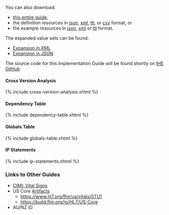 You can also download:

- [this entire guide](full-ig.zip),
- the definition resources in [json](definitions.json.zip), [xml](definitions.xml.zip), [ttl](definitions.ttl.zip), or [csv](csvs.zip) format, or
- the example resources in [json](examples.json.zip), [xml](examples.xml.zip) or [ttl](examples.ttl.zip) format.

The expanded value sets can be found:

- [Expansion in XML](expansions.xml.zip)
- [Expansion in JSON](expansions.json.zip)

The source code for this Implementation Guide will be found shortly on [IHE GitHub](https://github.com/IHE/ITI.PDQm)

#### Cross Version Analysis

{% include cross-version-analysis.xhtml %}

#### Dependency Table

{% include dependency-table.xhtml %}

#### Globals Table

{% include globals-table.xhtml %}

#### IP Statements

{% include ip-statements.xhtml %}

### Links to Other Guides


- [CIMI: Vital Signs](https://build.fhir.org/ig/HL7/cimi-vital-signs/)
- US Core [Artifacts](https://build.fhir.org/ig/HL7/US-Core/profiles-and-extensions.html#profiles)
  - https://www.hl7.org/fhir/us/vitals/STU1
  - https://build.fhir.org/ig/HL7/US-Core 
- AU/NZ IG
